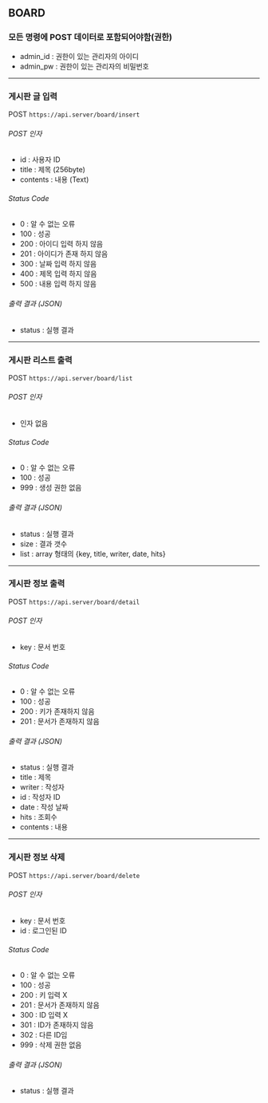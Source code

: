 ## BOARD

### 모든 명령에 POST 데이터로 포함되어야함(권한)
* admin_id : 권한이 있는 관리자의 아이디
* admin_pw : 권한이 있는 관리자의 비밀번호

------

### 게시판 글 입력
POST ` https://api.server/board/insert `

###### POST 인자
* id : 사용자 ID
* title : 제목 (256byte)
* contents : 내용 (Text)

###### Status Code
* 0 : 알 수 없는 오류
* 100 : 성공
* 200 : 아이디 입력 하지 않음
* 201 : 아이디가 존재 하지 않음
* 300 : 날짜 입력 하지 않음
* 400 : 제목 입력 하지 않음
* 500 : 내용 입력 하지 않음

###### 출력 결과 (JSON)
* status : 실행 결과

------

### 게시판 리스트 출력
POST ` https://api.server/board/list `

###### POST 인자
* 인자 없음

###### Status Code
* 0 : 알 수 없는 오류
* 100 : 성공
* 999 : 생성 권한 없음

###### 출력 결과 (JSON)
* status : 실행 결과
* size : 결과 갯수
* list : array 형태의 {key, title, writer, date, hits}

------

### 게시판 정보 출력
POST ` https://api.server/board/detail `

###### POST 인자
* key : 문서 번호

###### Status Code
* 0 : 알 수 없는 오류
* 100 : 성공
* 200 : 키가 존재하지 않음
* 201 : 문서가 존재하지 않음

###### 출력 결과 (JSON)
* status : 실행 결과
* title : 제목
* writer : 작성자
* id : 작성자 ID
* date : 작성 날짜
* hits : 조회수
* contents : 내용

------

### 게시판 정보 삭제
POST ` https://api.server/board/delete `

###### POST 인자
* key : 문서 번호
* id : 로그인된 ID

###### Status Code
* 0 : 알 수 없는 오류
* 100 : 성공
* 200 : 키 입력 X
* 201 : 문서가 존재하지 않음
* 300 : ID 입력 X
* 301 : ID가 존재하지 않음
* 302 : 다른 ID임
* 999 : 삭제 권한 없음

###### 출력 결과 (JSON)
* status : 실행 결과
